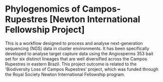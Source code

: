 # Phylogenomics of Campos-Rupestres [Newton International Fellowship Project]
This is a workflow designed to process and analyse next-generation sequencing (NGS) data in cluster environments. It has been specifically developed to analyse target capture data using the Angiosperms 353 bait set for six distinct lineages that are well diversified across the Campos Rupestres in eastern Brazil. This project outcome is related to the 'Biodiversity Loss of Campos Rupestres' project, which was funded through the Royal Society Newton International Fellowship program. 
